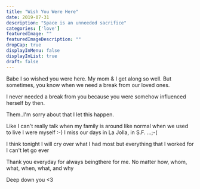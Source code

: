 ```yaml
---
title: "Wish You Were Here"
date: 2019-07-31
description: "Space is an unneeded sacrifice"
categories: ['love']
featuredImage: ""
featuredImageDescription: ""
dropCap: true
displayInMenu: false
displayInList: true
draft: false
---
```


Babe I so wished you were here.
My mom & I get along so well.
But sometimes, you know when we need a break from our loved ones.

I never needed a break from you because you were somehow influenced herself by then.

Them..I'm sorry about that I let this happen.

Like I can't really talk when my family is around like normal when we used to live I were myself :-)
I miss our days in La Jolla, in S.F.
...;-(

I think tonight I will cry over what I had most but everything that I worked for I can't let go ever

Thank you everyday for always beingthere for me.
No matter how, whom, what, when, what, and why

Deep down you <3

